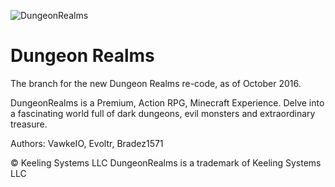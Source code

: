 ![DungeonRealms](http://i.imgur.com/HSCayEW.png)

Dungeon Realms
==========
The branch for the new Dungeon Realms re-code, as of October 2016.

DungeonRealms is a Premium, Action RPG, Minecraft Experience. Delve into a fascinating world full of dark dungeons, evil monsters and extraordinary treasure.

Authors:
VawkeIO, Evoltr, Bradez1571


© Keeling Systems LLC 
DungeonRealms is a trademark of Keeling Systems LLC 

